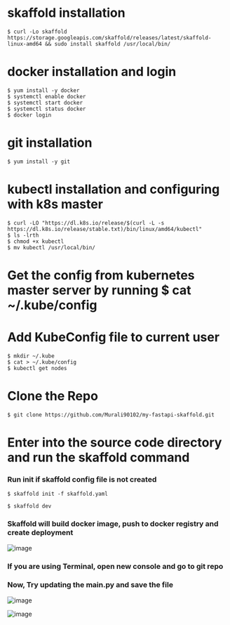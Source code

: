 # skaffold installation

`$ curl -Lo skaffold https://storage.googleapis.com/skaffold/releases/latest/skaffold-linux-amd64 && sudo install skaffold /usr/local/bin/`

# docker installation and login 

```
$ yum install -y docker
$ systemctl enable docker
$ systemctl start docker
$ systemctl status docker
$ docker login
```
# git installation

`$ yum install -y git`


# kubectl installation and configuring with k8s master
```
$ curl -LO "https://dl.k8s.io/release/$(curl -L -s https://dl.k8s.io/release/stable.txt)/bin/linux/amd64/kubectl"
$ ls -lrth
$ chmod +x kubectl
$ mv kubectl /usr/local/bin/
```

# Get the config from kubernetes master server by running $ cat ~/.kube/config 

# Add KubeConfig file to current user 
```
$ mkdir ~/.kube
$ cat > ~/.kube/config
$ kubectl get nodes
```

# Clone the Repo
`$ git clone https://github.com/Murali90102/my-fastapi-skaffold.git`

# Enter into the source code directory and run the skaffold command

### Run init if skaffold config file is not created
`$ skaffold init -f skaffold.yaml`

```
$ skaffold dev
```

### Skaffold will build docker image, push to docker registry and create deployment

![image](https://github.com/Murali90102/my-fastapi-skaffold/assets/131275911/f616c997-22cf-44e2-9fd5-183a900ef48a)


### If you are using Terminal, open new console and go to git repo
### Now, Try updating the main.py and save the file

![image](https://github.com/Murali90102/my-fastapi-skaffold/assets/131275911/6f69c845-ffdb-4d80-941b-0bc44ee05df8)


![image](https://github.com/Murali90102/my-fastapi-skaffold/assets/131275911/d86e9f9b-e00b-4a71-b0e0-05939363f97a)






